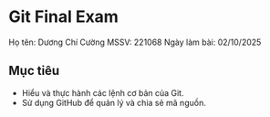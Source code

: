 # Git Final Exam
Họ tên: Dương Chí Cường
MSSV: 221068
Ngày làm bài: 02/10/2025

## Mục tiêu
- Hiểu và thực hành các lệnh cơ bản của Git.
- Sử dụng GitHub để quản lý và chia sẻ mã nguồn.
